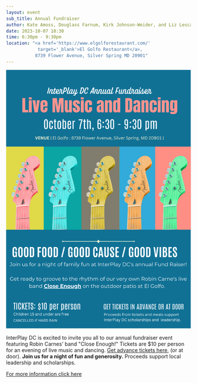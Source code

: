 ```yaml
---
layout: event
sub_title: Annual Fundraiser
author: Kate Amoss, Douglass Farnum, Kirk Johnson-Weider, and Liz Lescault
date: 2023-10-07 18:30
time: 6:30pm - 9:30pm
location: "<a href='https://www.elgolforestaurant.com/'
            target='_blank'>El Golfo Restaurant</a>,
           8739 Flower Avenue, Silver Spring MD 20901"
---
```


![Annual Fundraiser](/assets/images/AnnualFundraiser.png)

InterPlay DC is excited to invite you all to our annual fundraiser event
featuring Robin Carnes’ band "Close Enough!"  Tickets are $10 per person for an
evening of live music and dancing.
<a href="https://ticketstripe.com/events/1036218"
   target="_blank">Get advance tickets here</a>, (or at door).
**Join us for a night of fun and generosity.**
Proceeds support local leadership and scholarships.

<a href="https://interplay.org/index.cfm/go/events:event/happening_id/3126"
 target="_blank">For more information click here</a>